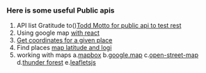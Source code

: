 ### Here is some useful Public apis 
1. API list Gratitude to()[Todd Motto for public api to test rest](https://github.com/toddmotto)
6. Using google map [with react](https://tomchentw.github.io/react-google-maps/)
2. [Get coordinates for a given place](https://www.latlong.net/place/helsinki-finland-1668.html)
3. Find places [map latitude and logi](http://www.mapcoordinates.net/en)
4. working with maps
  a.[mapbox](https://github.com/mapbox)
  b.[google.map](maps.google.com)
  c.[open-street-map](https://www.openstreetmap.org/about)
  d.[thunder forest](https://www.thunderforest.com/maps/)
  e.[leafletsjs](https://leafletjs.com/examples.html)
